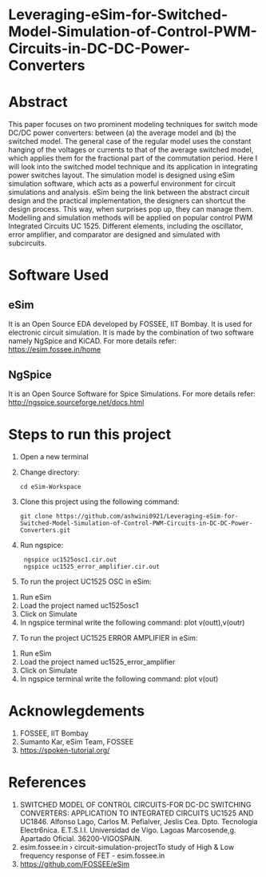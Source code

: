 # Leveraging-eSim-for-Switched-Model-Simulation-of-Control-PWM-Circuits-in-DC-DC-Power-Converters
# Abstract

This paper focuses on two prominent modeling techniques for switch mode DC/DC power converters: between (a) the average model and (b) the switched model. The general case of the regular model uses the constant 
hanging of the voltages or currents to that of the average switched model, which applies them for the fractional part of the commutation period. Here I will look into the switched model technique and its application in integrating power switches 
layout. The simulation model is designed using eSim simulation software, which acts as a 
powerful environment for circuit simulations and analysis. eSim being the link between the 
abstract circuit design and the practical implementation, the designers can shortcut the design 
process. This way, when surprises pop up, they can manage them. Modelling and simulation 
methods will be applied on popular control PWM Integrated Circuits UC 1525. Different elements, including the oscillator, error amplifier, and comparator are 
designed and simulated with subcircuits. 

# Software Used
## eSim

It is an Open Source EDA developed by FOSSEE, IIT Bombay. It is used for electronic circuit simulation. It is made by the combination of two software namely NgSpice and KiCAD.
For more details refer:
https://esim.fossee.in/home

## NgSpice

It is an Open Source Software for Spice Simulations. For more details refer:
http://ngspice.sourceforge.net/docs.html


# Steps to run this project


1. Open a new terminal
2. Change directory:

       cd eSim-Workspace
3. Clone this project using the following command:

       git clone https://github.com/ashwini0921/Leveraging-eSim-for-Switched-Model-Simulation-of-Control-PWM-Circuits-in-DC-DC-Power-Converters.git
5. Run ngspice:

        ngspice uc1525osc1.cir.out
        ngspice uc1525_error_amplifier.cir.out
7. To run the project UC1525 OSC in eSim:

1)  Run eSim
2)  Load the project named uc1525osc1
3)  Click on Simulate
4)  In ngspice terminal write the following command:
            plot v(outt),v(outr)


7. To run the project UC1525 ERROR AMPLIFIER in eSim:

1)  Run eSim
2)  Load the project named uc1525_error_amplifier
3)  Click on Simulate
4)  In ngspice terminal write the following command:
            plot v(out)

# Acknowlegdements

1. FOSSEE, IIT Bombay
4. Sumanto Kar, eSim Team, FOSSEE
6. https://spoken-tutorial.org/

# References

1. SWITCHED MODEL OF CONTROL CIRCUITS-FOR DC-DC SWITCHING CONVERTERS: 
APPLICATION TO INTEGRATED CIRCUITS UC1525 AND UC1846. Alfonso Lago, Carlos M. 
Pefialver, Jeslis Cea. Dpto. Tecnologia Electr6nica. E.T.S.I.I. Universidad de Vigo. Lagoas
Marcosende,g. Apartado Oficial. 36200-VIGOSPAIN.
2. esim.fossee.in › circuit-simulation-projectTo study of High & Low frequency response of FET - 
esim.fossee.in 
3. https://github.com/FOSSEE/eSim
